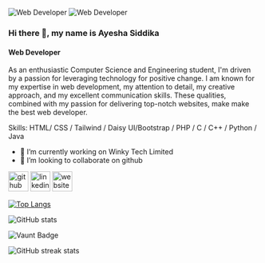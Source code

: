 ![Web Developer](https://scontent.fdac151-1.fna.fbcdn.net/v/t39.30808-6/435793261_730592192577529_7075012116805405534_n.jpg?_nc_cat=108&ccb=1-7&_nc_sid=5f2048&_nc_eui2=AeGEmaRT3Vw7g85yU1N6o8IC7-QDEehdjGTv5AMR6F2MZL40upH_O_cbgJvNs7rF0riRRppD5_DBXhkW0_1YZxQi&_nc_ohc=eDSFW0FWJ_8Ab5mDhza&_nc_ht=scontent.fdac151-1.fna&oh=00_AfB-w-WEG2o-V6mguMqxwTkcAhz5HWmkb9HZkVAvRZZUCA&oe=661C4283)
![Web Developer](https://scontent.fdac151-1.fna.fbcdn.net/v/t39.30808-6/435793261_730592192577529_7075012116805405534_n.jpg?_nc_cat=108&ccb=1-7&_nc_sid=5f2048&_nc_eui2=AeGEmaRT3Vw7g85yU1N6o8IC7-QDEehdjGTv5AMR6F2MZL40upH_O_cbgJvNs7rF0riRRppD5_DBXhkW0_1YZxQi&_nc_ohc=eDSFW0FWJ_8Ab5mDhza&_nc_ht=scontent.fdac151-1.fna&oh=00_AfB-w-WEG2o-V6mguMqxwTkcAhz5HWmkb9HZkVAvRZZUCA&oe=661C4283)


### Hi there 👋, my name is Ayesha Siddika
#### Web Developer

As an enthusiastic Computer Science and Engineering student, I'm driven by a passion for leveraging technology for positive change. I am known for my expertise in web development, my attention to detail, my creative approach, and my excellent communication skills. These qualities, combined with my passion for delivering top-notch websites, make make the best web developer.

Skills: HTML/ CSS / Tailwind / Daisy UI/Bootstrap / PHP / C / C++ / Python / Java

- 🔭 I’m currently working on Winky Tech Limited 
- 👯 I’m looking to collaborate on github 


[<img src='https://cdn.jsdelivr.net/npm/simple-icons@3.0.1/icons/github.svg' alt='github' height='40'>](https://github.com/siddikaayesha)  [<img src='https://cdn.jsdelivr.net/npm/simple-icons@3.0.1/icons/linkedin.svg' alt='linkedin' height='40'>](https://www.linkedin.com/in/https://www.linkedin.com/in/ayesha6413//)  [<img src='https://cdn.jsdelivr.net/npm/simple-icons@3.0.1/icons/icloud.svg' alt='website' height='40'>](https://sites.google.com/diu.edu.bd/siddika6413/)  

[![Top Langs](https://github-readme-stats.vercel.app/api/top-langs/?username=siddikaayesha)](https://github.com/anuraghazra/github-readme-stats)

![GitHub stats](https://github-readme-stats.vercel.app/api?username=siddikaayesha&show_icons=true&count_private=true)  

![Vaunt Badge](https://api.vaunt.dev/v1/github/entities/siddikaayesha/contributions?format=svg&private=true)  

![GitHub streak stats](https://streak-stats.demolab.com/?user=siddikaayesha)  

